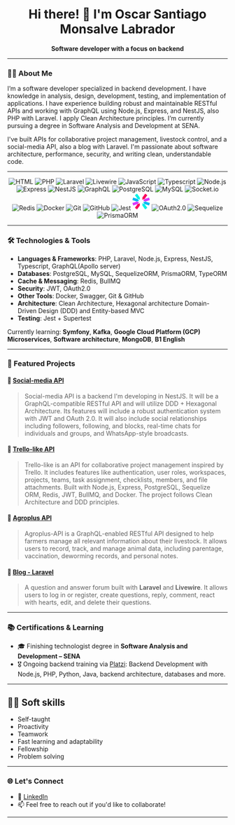 <h1 align="center">Hi there! 👋 I'm Oscar Santiago Monsalve Labrador</h1>

<p align="center">
  <strong>Software developer with a focus on backend</strong>
</p>

---

### 🧑‍💻 About Me

I’m a software developer specialized in backend development. I have knowledge in analysis, design, development, testing, and implementation of applications. I have experience building robust and maintainable RESTful APIs and working with GraphQL using Node.js, Express, and NestJS, also PHP with Laravel. I apply Clean Architecture principles. I’m currently pursuing a degree in Software Analysis and Development at SENA.

I've built APIs for collaborative project management, livestock control, and a social-media API, also a blog with Laravel. I'm passionate about software architecture, performance, security, and writing clean, understandable code.

---

<p align="center"> 
  <img src="https://cdn.jsdelivr.net/gh/devicons/devicon@latest/icons/html5/html5-plain-wordmark.svg" alt="HTML" width="50" height="50" />
  <img src="https://cdn.jsdelivr.net/gh/devicons/devicon@latest/icons/php/php-original.svg" alt="PHP" width="50" height="50" />
  <img src="https://cdn.jsdelivr.net/gh/devicons/devicon@latest/icons/laravel/laravel-original-wordmark.svg" alt="Laravel" width="50" height="50"/>
  <img src="https://cdn.jsdelivr.net/gh/devicons/devicon@latest/icons/livewire/livewire-original-wordmark.svg" alt="Livewire" width="50" height="50" />
  <img src="https://cdn.jsdelivr.net/gh/devicons/devicon@latest/icons/javascript/javascript-original.svg" alt="JavaScript" width="50" height="50" />
  <img src="https://cdn.jsdelivr.net/gh/devicons/devicon@latest/icons/typescript/typescript-original.svg" alt="Typescript" width="50" height="50"/>
  <img src="https://cdn.jsdelivr.net/gh/devicons/devicon/icons/nodejs/nodejs-original.svg" alt="Node.js" width="50" height="50"/>
  <img src="https://cdn.jsdelivr.net/gh/devicons/devicon/icons/express/express-original.svg" alt="Express" width="50" height="50"/> 
  <img src="https://cdn.jsdelivr.net/gh/devicons/devicon@latest/icons/nestjs/nestjs-original.svg" alt="NestJS" width="50" height="50"/>
  <img src="https://cdn.jsdelivr.net/gh/devicons/devicon@latest/icons/graphql/graphql-plain.svg" alt="GraphQL" width="50" height="50"/>
  <img src="https://cdn.jsdelivr.net/gh/devicons/devicon/icons/postgresql/postgresql-original.svg" alt="PostgreSQL" width="50" height="50"/>
  <img src="https://cdn.jsdelivr.net/gh/devicons/devicon@latest/icons/mysql/mysql-original-wordmark.svg" alt="MySQL" width="50" height="50" />
  <img src="https://cdn.jsdelivr.net/gh/devicons/devicon@latest/icons/socketio/socketio-original.svg" alt="Socket.io" width="50" height="50" />
  <img src="https://cdn.jsdelivr.net/gh/devicons/devicon/icons/redis/redis-original.svg" alt="Redis" width="50" height="50"/> 
  <img src="https://cdn.jsdelivr.net/gh/devicons/devicon/icons/docker/docker-original.svg" alt="Docker" width="50" height="50"/> 
  <img src="https://cdn.jsdelivr.net/gh/devicons/devicon/icons/git/git-original.svg" alt="Git" width="50" height="50"/> 
  <img src="https://cdn.jsdelivr.net/gh/devicons/devicon@latest/icons/github/github-original.svg" alt="GitHub" width=50" height="50" />
  <img src="https://cdn.jsdelivr.net/gh/devicons/devicon@latest/icons/jest/jest-plain.svg" alt="Jest" width="50" height="50" />
  <img src="./jwt-3.svg" alt="JWT" width="40" height="40" />
  <img src="https://cdn.jsdelivr.net/gh/devicons/devicon@latest/icons/oauth/oauth-original.svg" alt="OAuth2.0" width="50" height="50"/>
  <img src="https://cdn.jsdelivr.net/gh/devicons/devicon/icons/sequelize/sequelize-original.svg" alt="Sequelize" width="50" height="50"/> 
  <img src="https://cdn.jsdelivr.net/gh/devicons/devicon@latest/icons/prisma/prisma-original-wordmark.svg" alt="PrismaORM" width="60" height="50" />
</p>

---

### 🛠️ Technologies & Tools

- **Languages & Frameworks**: PHP, Laravel, Node.js, Express, NestJS, Typescript, GraphQL(Apollo server)
- **Databases**: PostgreSQL, MySQL, SequelizeORM, PrismaORM, TypeORM
- **Cache & Messaging**: Redis, BullMQ
- **Security**: JWT, OAuth2.0
- **Other Tools**: Docker, Swagger, Git & GitHub
- **Architecture**: Clean Architecture, Hexagonal architecture Domain-Driven Design (DDD) and Entity-based MVC
- **Testing**: Jest + Supertest

Currently learning: **Symfony**, **Kafka**, **Google Cloud Platform (GCP)** **Microservices**, **Software architecture**, **MongoDB**, **B1 English**

---

### 📌 Featured Projects

#### 🔸 [Social-media API](https://github.com/OscarS05/social-media-API)
> Social-media API is a backend I'm developing in NestJS. It will be a GraphQL-compatible RESTful API and will utilize DDD + Hexagonal Architecture. Its features will include a robust authentication system with JWT and OAuth 2.0. It will also include social relationships including followers, following, and blocks, real-time chats for individuals and groups, and WhatsApp-style broadcasts.

#### 🔹 [Trello-like API](https://github.com/OscarS05/Trello-like-project-api)
> Trello-like is an API for collaborative project management inspired by Trello. It includes features like authentication, user roles, workspaces, projects, teams, task assignment, checklists, members, and file attachments. Built with Node.js, Express, PostgreSQL, Sequelize ORM, Redis, JWT, BullMQ, and Docker. The project follows Clean Architecture and DDD principles.

#### 🔹 [Agroplus API](https://github.com/OscarS05/Agroplus-api)
> Agroplus-API is a GraphQL-enabled RESTful API designed to help farmers manage all relevant information about their livestock. It allows users to record, track, and manage animal data, including parentage, vaccination, deworming records, and personal notes.


#### 🔸 [Blog - Laravel](https://github.com/OscarS05/blog-laravel)
> A question and answer forum built with **Laravel** and **Livewire**. It allows users to log in or register, create questions, reply, comment, react with hearts, edit, and delete their questions.

---

### 📚 Certifications & Learning

- 🎓 Finishing technologist degree in **Software Analysis and Development – SENA**
- 🎖️ Ongoing backend training via [Platzi](https://platzi.com/p/santiagomonsalve7030/): Backend Development with Node.js, PHP, Python, Java, backend architecture, databases and more.

---

## 👨‍💻 Soft skills

- Self-taught
- Proactivity
- Teamwork
- Fast learning and adaptability
- Fellowship
- Problem solving

---

### 🌐 Let's Connect

- 🔗 [LinkedIn](https://www.linkedin.com/in/o-santiago-monsalve)
- 📫 Feel free to reach out if you'd like to collaborate!

---
